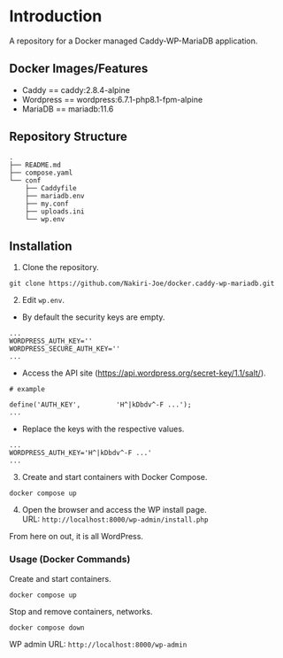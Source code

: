
# Introduction

A repository for a Docker managed Caddy-WP-MariaDB application.

## Docker Images/Features

- Caddy == caddy:2.8.4-alpine
- Wordpress == wordpress:6.7.1-php8.1-fpm-alpine
- MariaDB == mariadb:11.6

## Repository Structure

```
.
├── README.md
├── compose.yaml
└── conf
    ├── Caddyfile
    ├── mariadb.env
    ├── my.conf
    ├── uploads.ini
    └── wp.env
```

## Installation

1. Clone the repository.
```
git clone https://github.com/Nakiri-Joe/docker.caddy-wp-mariadb.git
```

2. Edit `wp.env`.
- By default the security keys are empty.
```
...
WORDPRESS_AUTH_KEY=''
WORDPRESS_SECURE_AUTH_KEY=''
...
```
- Access the API site (<https://api.wordpress.org/secret-key/1.1/salt/>).
```
# example

define('AUTH_KEY',         'H^|kDbdv^-F ...');
...
```
- Replace the keys with the respective values.
```
...
WORDPRESS_AUTH_KEY='H^|kDbdv^-F ...'
...
```

3. Create and start containers with Docker Compose.
```
docker compose up
```

4. Open the browser and access the WP install page.  
URL: `http://localhost:8000/wp-admin/install.php`  

From here on out, it is all WordPress.


### Usage (Docker Commands)

Create and start containers.
```
docker compose up
```

Stop and remove containers, networks.
```
docker compose down
```

WP admin URL: `http://localhost:8000/wp-admin`
